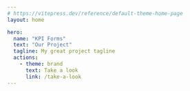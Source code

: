 ```yaml
---
# https://vitepress.dev/reference/default-theme-home-page
layout: home

hero:
  name: "KPI Forms"
  text: "Our Project"
  tagline: My great project tagline
  actions:
    - theme: brand
      text: Take a look
      link: /take-a-look
---
```


